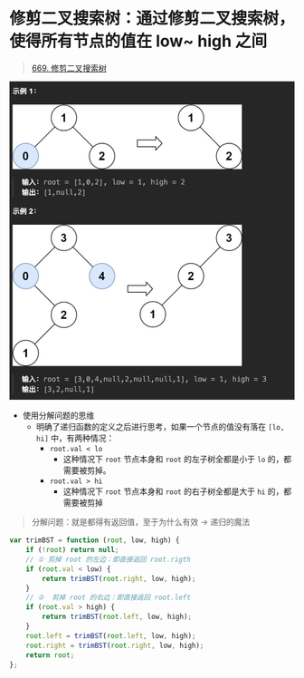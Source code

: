 
# 修剪二叉搜索树：通过修剪二叉搜索树，使得所有节点的值在 low~ high 之间



> [669. 修剪二叉搜索树](https://leetcode.cn/problems/trim-a-binary-search-tree/)


![图片&文件](./files/20250215.png)

- 使用分解问题的思维
	- 明确了递归函数的定义之后进行思考，如果一个节点的值没有落在 `[lo, hi]` 中，有两种情况：
		- `root.val < lo`
			- 这种情况下 `root` 节点本身和 `root` 的左子树全都是小于 `lo` 的，都需要被剪掉。
		- `root.val > hi`
			- 这种情况下 `root` 节点本身和 `root` 的右子树全都是大于 `hi` 的，都需要被剪掉


> 分解问题：就是都得有返回值，至于为什么有效 →  递归的魔法

```javascript
var trimBST = function (root, low, high) {
    if (!root) return null;
    // ① 剪掉 root 的左边：即直接返回 root.rigth
    if (root.val < low) {
        return trimBST(root.right, low, high);
    }
    // ②  剪掉 root 的右边：即直接返回 root.left
    if (root.val > high) {
        return trimBST(root.left, low, high);
    }
    root.left = trimBST(root.left, low, high);
    root.right = trimBST(root.right, low, high);
    return root;
};
```

